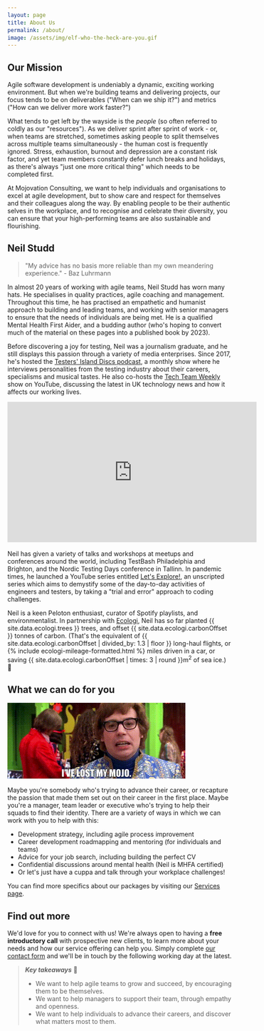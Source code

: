 ```yaml
---
layout: page
title: About Us
permalink: /about/
image: /assets/img/elf-who-the-heck-are-you.gif
---
```


## Our Mission

Agile software development is undeniably a dynamic, exciting working environment. But when we're building teams and delivering projects, our focus tends to be on deliverables ("When can we ship it?") and metrics ("How can we deliver more work faster?")

What tends to get left by the wayside is the _people_ (so often referred to coldly as our "resources"). As we deliver sprint after sprint of work - or, when teams are stretched, sometimes asking people to split themselves across multiple teams simultaneously - the human cost is frequently ignored. Stress, exhaustion, burnout and depression are a constant risk factor, and yet team members constantly defer lunch breaks and holidays, as there's always "just one more critical thing" which needs to be completed first.

At Mojovation Consulting, we want to help individuals and organisations to excel at agile development, but to show care and respect for themselves and their colleagues along the way. By enabling people to be their authentic selves in the workplace, and to recognise and celebrate their diversity, you can ensure that your high-performing teams are also sustainable and flourishing.

## Neil Studd

> "My advice has no basis more reliable than my own meandering experience." - Baz Luhrmann

In almost 20 years of working with agile teams, Neil Studd has worn many hats. He specialises in quality practices, agile coaching and management. Throughout this time, he has practised an empathetic and humanist approach to building and leading teams, and working with senior managers to ensure that the needs of individuals are being met. He is a qualified Mental Health First Aider, and a budding author (who's hoping to convert much of the material on these pages into a published book by 2023).

Before discovering a joy for testing, Neil was a journalism graduate, and he still displays this passion through a variety of media enterprises. Since 2017, he's hosted the [Testers' Island Discs podcast](https://www.testersislanddiscs.com), a monthly show where he interviews personalities from the testing industry about their careers, specialisms and musical tastes. He also co-hosts the [Tech Team Weekly](https://www.techteamweekly.com) show on YouTube, discussing the latest in UK technology news and how it affects our working lives.

<iframe width="560" height="315" src="https://www.youtube.com/embed/wsIdAES71j0" title="YouTube video player" frameborder="0" allow="accelerometer; autoplay; clipboard-write; encrypted-media; gyroscope; picture-in-picture" allowfullscreen></iframe>

Neil has given a variety of talks and workshops at meetups and conferences around the world, including TestBash Philadelphia and Brighton, and the Nordic Testing Days conference in Tallinn. In pandemic times, he launched a YouTube series entitled [Let's Explore!](https://www.youtube.com/playlist?list=PLXltAXX6_L-UMiSlLIilXa8fXiRiRz3dE), an unscripted series which aims to demystify some of the day-to-day activities of engineers and testers, by taking a "trial and error" approach to coding challenges.

Neil is a keen Peloton enthusiast, curator of Spotify playlists, and environmentalist. In partnership with [Ecologi](https://ecologi.com/neilstudd), Neil has so far planted {{ site.data.ecologi.trees }} trees, and offset {{ site.data.ecologi.carbonOffset }} tonnes of carbon. (That's the equivalent of {{ site.data.ecologi.carbonOffset | divided_by: 1.3 | floor }} long-haul flights, or {% include ecologi-mileage-formatted.html %} miles driven in a car, or saving {{ site.data.ecologi.carbonOffset | times: 3 | round }}m<sup>2</sup> of sea ice.) 🌳

## What we can do for you

![Austin Powers has lost his mojo.](/assets/img/austin-mojo.gif)

Maybe you're somebody who's trying to advance their career, or recapture the passion that made them set out on their career in the first place. Maybe you're a manager, team leader or executive who's trying to help their squads to find their identity. There are a variety of ways in which we can work with you to help with this: 

* Development strategy, including agile process improvement 
* Career development roadmapping and mentoring (for individuals and teams)
* Advice for your job search, including building the perfect CV 
* Confidential discussions around mental health (Neil is MHFA certified)
* Or let's just have a cuppa and talk through your workplace challenges!

You can find more specifics about our packages by visiting our [Services page](/services).

## Find out more

We'd love for you to connect with us! We're always open to having a **free introductory call** with prospective new clients, to learn more about your needs and how our service offering can help you. Simply complete [our contact form](/contact) and we'll be in touch by the following working day at the latest.

> **_Key takeaways_** 📝  
> * We want to help agile teams to grow and succeed, by encouraging them to be themselves.
> * We want to help managers to support their team, through empathy and openness.
> * We want to help individuals to advance their careers, and discover what matters most to them.